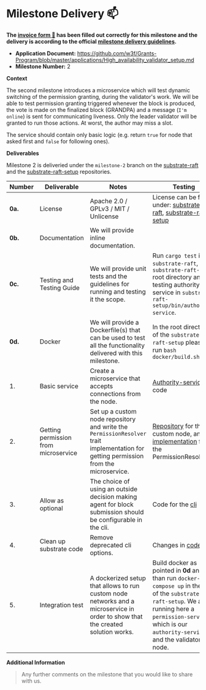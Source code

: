 # Milestone Delivery :mailbox:



**The [invoice form :pencil:](https://docs.google.com/forms/d/e/1FAIpQLSfmNYaoCgrxyhzgoKQ0ynQvnNRoTmgApz9NrMp-hd8mhIiO0A/viewform) has been filled out correctly for this milestone and the delivery is according to the official [milestone delivery guidelines](https://github.com/w3f/Grants-Program/blob/master/docs/Support%20Docs/milestone-deliverables-guidelines.md).**  

* **Application Document:** https://github.com/w3f/Grants-Program/blob/master/applications/High_availability_validator_setup.md
* **Milestone Number:** 2

**Context** 

The second milestone introduces a microservice which will test dynamic switching of the permission granting, during the validator's work. We will be able to test permission granting triggered whenever the block is produced, the vote is made on the finalized block (GRANDPA) and a message (`I'm online`) is sent for communicating liveness. Only the leader validator will be granted to run those actions. At worst, the author may miss a slot.

The service should contain only basic logic (e.g. return `true` for node that asked first and `false` for following ones).



**Deliverables**

Milestone 2 is deliveried under the `milestone-2` branch on the [substrate-raft](https://github.com/bright/substrate-raft/blob/milestone-2) and the [substrate-raft-setup](https://github.com/bright/substrate-raft-setup/blob/milestone-2) repositories.


| Number | Deliverable | Notes | Testing |
| ------------- | ------------- | ------------- | ------------- |
| **0a.** | License | Apache 2.0 / GPLv3 / MIT / Unlicense | License can be found under: [substrate-raft](https://github.com/bright/substrate-raft/blob/milestone-2/LICENSE-GPL3), [substrate-raft-setup](https://github.com/bright/substrate-raft-setup/blob/milestone-2/LICENSE)
| **0b.** | Documentation | We will provide inline documentation.|
| **0c.** | Testing and Testing Guide | We will provide unit tests and the guidelines for running and testing it the scope. | Run `cargo test` in `substrate-raft`, `substrate-raft-setup` root directory and for testing authority-service in `substrate-raft-setup/bin/authority-service`.
| **0d.** | Docker | We will provide a Dockerfile(s) that can be used to test all the functionality delivered with this milestone. | In the root directory of the `substrate-raft-setup` please run `bash docker/build.sh`
| 1. | Basic service | Create a microservice that accepts connections from the node.|[Authority-service](https://github.com/bright/substrate-raft-setup/blob/milestone-2/bin/authority-service) code 
| 2. | Getting permission from microservice | Set up a custom node repository and write the `PermissionResolver` trait implementation for getting permission from the microservice. | [Repository](https://github.com/bright/substrate-raft-setup/blob/milestone-2) for the custom node, and the [implementation](https://github.com/bright/substrate-raft-setup/blob/milestone-2/permission_resolver/src/lib.rs) for the PermissionResolver.
| 3. | Allow as optional | The choice of using an outside decision making agent for block submission should be configurable in the cli. | Code for the [cli](https://github.com/bright/substrate-raft-setup/blob/milestone-2/node/src/cli.rs)
| 4. | Clean up substrate code | Remove deprecated cli options. | Changes in [code](https://github.com/bright/substrate-raft/commit/f4bab8f2a461271ab52ec6343934f6b84623b6c8)
| 5. | Integration test | A dockerized setup that allows to run custom node networks and a microservice in order to show that the created solution works. | Build docker as pointed in **0d** and than run `docker-compose up` in the root of the `substrate-raft-setup`. We are running here a `permission-service`, which is our  `authority-service`, and the validator node.



**Additional Information**
> Any further comments on the milestone that you would like to share with us.
